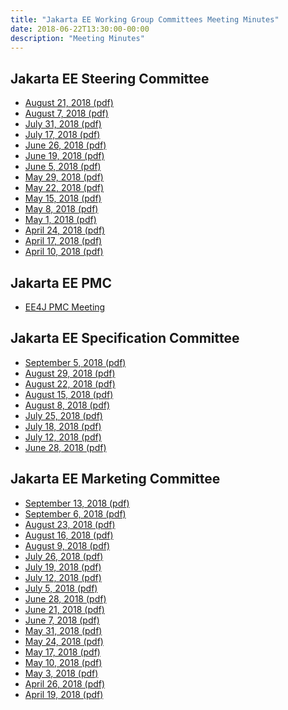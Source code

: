 ```yaml
---
title: "Jakarta EE Working Group Committees Meeting Minutes"
date: 2018-06-22T13:30:00-00:00
description: "Meeting Minutes"
---
```


<h2>Jakarta EE Steering Committee</h2>
<ul>
  <li><a href="steering_committee/minutes-august-21-2018.pdf">August 21, 2018 (pdf)</a></li>
  <li><a href="steering_committee/minutes-august-7-2018.pdf">August 7, 2018 (pdf)</a></li>
  <li><a href="steering_committee/minutes-july-31-2018.pdf">July 31, 2018 (pdf)</a></li>
  <li><a href="steering_committee/minutes-july-17-2018.pdf">July 17, 2018 (pdf)</a></li>
  <li><a href="steering_committee/minutes-june-26-2018.pdf">June 26, 2018 (pdf)</a></li>
  <li><a href="steering_committee/minutes-june-19-2018.pdf">June 19, 2018 (pdf)</a></li>
  <li><a href="steering_committee/minutes-june-5-2018.pdf">June 5, 2018 (pdf)</a></li>
  <li><a href="steering_committee/minutes-may-29-2018.pdf">May 29, 2018 (pdf)</a></li>
  <li><a href="steering_committee/minutes-may-22-2018.pdf">May 22, 2018 (pdf)</a></li>
  <li><a href="steering_committee/minutes-may-15-2018.pdf">May 15, 2018 (pdf)</a></li>
  <li><a href="steering_committee/minutes-may-8-2018.pdf">May 8, 2018 (pdf)</a></li>
  <li><a href="steering_committee/minutes-may-1-2018.pdf">May 1, 2018 (pdf)</a></li>
  <li><a href="steering_committee/minutes-april-24-2018.pdf">April 24, 2018 (pdf)</a></li>
  <li><a href="steering_committee/minutes-april-17-2018.pdf">April 17, 2018 (pdf)</a></li>
  <li><a href="steering_committee/minutes-april-10-2018.pdf">April 10, 2018 (pdf)</a></li>
</ul>

<h2>Jakarta EE PMC</h2>
<ul>
  <li><a href="https://www.eclipse.org/ee4j/minutes/" target="_blank">EE4J PMC Meeting</a></li>
</ul>

<h2>Jakarta EE Specification Committee</h2>
<ul>
  <li><a href="specification_committee/minutes-specification-september-5-2018.pdf">September 5, 2018 (pdf)</a></li>
  <li><a href="specification_committee/minutes-specification-august-29-2018.pdf">August 29, 2018 (pdf)</a></li>
  <li><a href="specification_committee/minutes-specification-august-22-2018.pdf">August 22, 2018 (pdf)</a></li>
  <li><a href="specification_committee/minutes-specification-august-15-2018.pdf">August 15, 2018 (pdf)</a></li>
  <li><a href="specification_committee/minutes-specification-august-8-2018.pdf">August 8, 2018 (pdf)</a></li>
  <li><a href="specification_committee/minutes-specification-july-25-2018.pdf">July 25, 2018 (pdf)</a></li>
  <li><a href="specification_committee/minutes-specification-july-18-2018.pdf">July 18, 2018 (pdf)</a></li>
  <li><a href="specification_committee/minutes-specification-july-12-2018.pdf">July 12, 2018 (pdf)</a></li>
  <li><a href="specification_committee/minutes-specification-june-28-2018.pdf">June 28, 2018 (pdf)</a></li>
</ul>

<h2>Jakarta EE Marketing Committee</h2>
<ul>
  <li><a href="marketing_committee/minutes-marketing-september-13-2018.pdf">September 13, 2018 (pdf)</a></li>
  <li><a href="marketing_committee/minutes-marketing-september-6-2018.pdf">September 6, 2018 (pdf)</a></li>
  <li><a href="marketing_committee/minutes-marketing-august-23-2018.pdf">August 23, 2018 (pdf)</a></li>
  <li><a href="marketing_committee/minutes-marketing-august-16-2018.pdf">August 16, 2018 (pdf)</a></li>
  <li><a href="marketing_committee/minutes-marketing-august-9-2018.pdf">August 9, 2018 (pdf)</a></li>
  <li><a href="marketing_committee/minutes-marketing-july-26-2018.pdf">July 26, 2018 (pdf)</a></li>
  <li><a href="marketing_committee/minutes-marketing-july-19-2018.pdf">July 19, 2018 (pdf)</a></li>
  <li><a href="marketing_committee/minutes-marketing-july-12-2018.pdf">July 12, 2018 (pdf)</a></li>
  <li><a href="marketing_committee/minutes-marketing-july-5-2018.pdf">July 5, 2018 (pdf)</a></li>
  <li><a href="marketing_committee/minutes-marketing-june-28-2018.pdf">June 28, 2018 (pdf)</a></li>
  <li><a href="marketing_committee/minutes-marketing-june-21-2018.pdf">June 21, 2018 (pdf)</a></li>
  <li><a href="marketing_committee/minutes-marketing-june-7-2018.pdf">June 7, 2018 (pdf)</a></li>
  <li><a href="marketing_committee/minutes-marketing-may-31-2018.pdf">May 31, 2018 (pdf)</a></li>
  <li><a href="marketing_committee/minutes-marketing-may-24-2018.pdf">May 24, 2018 (pdf)</a></li>
  <li><a href="marketing_committee/minutes-marketing-may-17-2018.pdf">May 17, 2018 (pdf)</a></li>
  <li><a href="marketing_committee/minutes-marketing-may-10-2018.pdf">May 10, 2018 (pdf)</a></li>
  <li><a href="marketing_committee/minutes-marketing-may-3-2018.pdf">May 3, 2018 (pdf)</a></li>
  <li><a href="marketing_committee/minutes-marketing-april-26-2018.pdf">April 26, 2018 (pdf)</a></li>
  <li><a href="marketing_committee/minutes-marketing-april-19-2018.pdf">April 19, 2018 (pdf)</a></li>
</ul>
